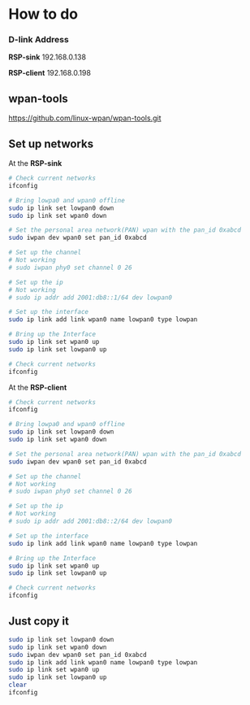 # How to do

### D-link Address

__RSP-sink__
192.168.0.138

__RSP-client__
192.168.0.198


## wpan-tools


https://github.com/linux-wpan/wpan-tools.git

## Set up networks

At the __RSP-sink__

```bash
# Check current networks
ifconfig

# Bring lowpa0 and wpan0 offline
sudo ip link set lowpan0 down   
sudo ip link set wpan0 down

# Set the personal area network(PAN) wpan with the pan_id 0xabcd
sudo iwpan dev wpan0 set pan_id 0xabcd

# Set up the channel
# Not working
# sudo iwpan phy0 set channel 0 26            

# Set up the ip
# Not working
# sudo ip addr add 2001:db8::1/64 dev lowpan0

# Set up the interface
sudo ip link add link wpan0 name lowpan0 type lowpan

# Bring up the Interface
sudo ip link set wpan0 up
sudo ip link set lowpan0 up

# Check current networks
ifconfig
```

At the __RSP-client__
```bash
# Check current networks
ifconfig

# Bring lowpa0 and wpan0 offline
sudo ip link set lowpan0 down   
sudo ip link set wpan0 down

# Set the personal area network(PAN) wpan with the pan_id 0xabcd
sudo iwpan dev wpan0 set pan_id 0xabcd

# Set up the channel
# Not working
# sudo iwpan phy0 set channel 0 26            

# Set up the ip
# Not working
# sudo ip addr add 2001:db8::2/64 dev lowpan0

# Set up the interface
sudo ip link add link wpan0 name lowpan0 type lowpan

# Bring up the Interface
sudo ip link set wpan0 up
sudo ip link set lowpan0 up

# Check current networks
ifconfig

```


## Just copy it
```bash
sudo ip link set lowpan0 down   
sudo ip link set wpan0 down
sudo iwpan dev wpan0 set pan_id 0xabcd
sudo ip link add link wpan0 name lowpan0 type lowpan
sudo ip link set wpan0 up
sudo ip link set lowpan0 up
clear
ifconfig
```